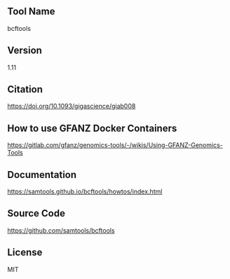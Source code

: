 ## Tool Name
bcftools
## Version
1.11
## Citation
https://doi.org/10.1093/gigascience/giab008
## How to use GFANZ Docker Containers
https://gitlab.com/gfanz/genomics-tools/-/wikis/Using-GFANZ-Genomics-Tools
## Documentation
https://samtools.github.io/bcftools/howtos/index.html
## Source Code
https://github.com/samtools/bcftools
## License
MIT
